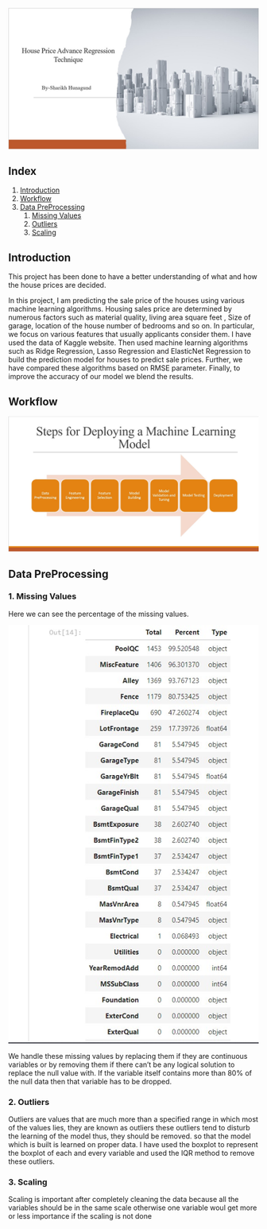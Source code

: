 ![photo](s1.jpg)
## Index
1. [Introduction](#Introduction)
2. [Workflow](#Workflow)
3. [Data PreProcessing](#DataPreprocessing)
    1. [Missing Values](#1.-Missing-Values)
    2. [Outliers](#2.-Outliers)
    3. [Scaling](#3.-Scaling)
## Introduction
This project has been done to have a better understanding of what and how the house prices are decided.

In this project, I am  predicting the sale price of the houses using various machine learning algorithms. Housing sales price are determined by numerous factors such as material quality, living area square feet , Size of garage, location of the house number of bedrooms and so on. In particular, we focus on various features that usually applicants consider them. I have used the data of Kaggle website. Then used machine learning algorithms such as Ridge Regression, Lasso Regression and ElasticNet Regression to build the prediction model for houses to predict sale prices. Further, we have compared these algorithms based on RMSE parameter. Finally, to improve the accuracy of our model we blend the results.

## Workflow
![photo](s2.jpg)

## Data PreProcessing 
### 1. Missing Values 
Here we can see the percentage of the missing values.

![photo](pic1.jpg)

We handle these missing values by replacing them if they are continuous variables or by removing them if there can’t be any logical solution to replace the null value with. If the variable itself contains more than 80% of the null data then that variable has to be dropped.
### 2. Outliers
Outliers are values that are much more than a specified range in which most of the values lies, they are known as outliers these outliers tend to disturb the learning of the model thus, they should be removed. so that the model which is built is learned on proper data. I have used the boxplot to represent the boxplot of each and every variable and used the IQR method to remove these outliers. 
### 3. Scaling 
Scaling is important after completely cleaning the data because all the variables should be in the same scale otherwise one variable woul get more or less importance if the scaling is not done 

